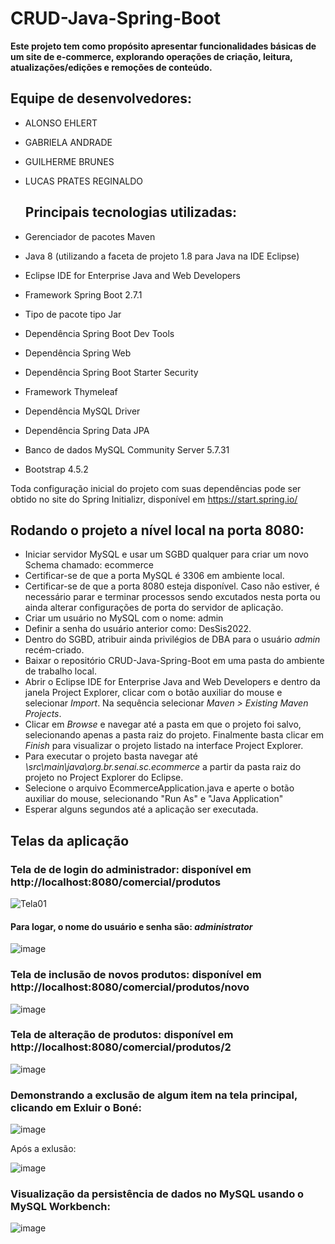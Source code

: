 # CRUD-Java-Spring-Boot

**Este projeto tem como propósito apresentar funcionalidades básicas de um site de e-commerce, explorando operações de criação, 
leitura, atualizações/edições e remoções de conteúdo.**

## Equipe de desenvolvedores:

- ALONSO EHLERT
- GABRIELA ANDRADE
- GUILHERME BRUNES
- LUCAS PRATES REGINALDO

   ## Principais tecnologias utilizadas:

- Gerenciador de pacotes Maven
- Java 8 (utilizando a faceta de projeto 1.8 para Java na IDE Eclipse)
- Eclipse IDE for Enterprise Java and Web Developers
- Framework Spring Boot 2.7.1
- Tipo de pacote tipo Jar
- Dependência Spring Boot Dev Tools
- Dependência Spring Web
- Dependência Spring Boot Starter Security
- Framework Thymeleaf
- Dependência MySQL Driver 
- Dependência Spring Data JPA
- Banco de dados MySQL Community Server 5.7.31
- Bootstrap 4.5.2

Toda configuração inicial do projeto com suas dependências pode ser obtido no site do Spring Initializr, 
disponível em https://start.spring.io/ 



## Rodando o projeto a nível local na porta 8080:

- Iniciar servidor MySQL e usar um SGBD qualquer para criar um novo Schema chamado: ecommerce
- Certificar-se de que a porta MySQL é 3306 em ambiente local. 
- Certificar-se de que a porta 8080 esteja disponível. Caso não estiver, é necessário parar e terminar processos 
sendo excutados nesta porta ou ainda alterar configurações de porta do servidor de aplicação. 
- Criar um usuário no MySQL com o nome: admin
- Definir a senha do usuário anterior como: DesSis2022.
- Dentro do SGBD, atribuir ainda privilégios de DBA para o usuário *admin* recém-criado.
- Baixar o repositório CRUD-Java-Spring-Boot em uma pasta do ambiente de trabalho local.
- Abrir o Eclipse IDE for Enterprise Java and Web Developers e dentro da janela Project Explorer, 
clicar com o botão auxiliar do mouse e selecionar *Import*. Na sequência selecionar *Maven > Existing Maven Projects*.
- Clicar em *Browse* e navegar até a pasta em que o projeto foi salvo, selecionando apenas a pasta raiz do projeto. Finalmente
basta clicar em *Finish* para visualizar o projeto listado na interface Project Explorer.
- Para executar o projeto basta navegar até *\src\main\java\org.br.senai.sc.ecommerce* a partir da pasta raiz do projeto no 
Project Explorer do Eclipse.
- Selecione o arquivo EcommerceApplication.java e aperte o botão auxiliar do mouse, selecionando "Run As" e "Java Application" 
- Esperar alguns segundos até a aplicação ser executada.

## Telas da aplicação

### Tela de de login do administrador: disponível em http://localhost:8080/comercial/produtos

![Tela01](https://user-images.githubusercontent.com/53625782/182045307-302fde11-3def-45df-a166-5bcae7d4c7b6.png)

#### Para logar, o nome do usuário e senha são: *administrator*



![image](https://user-images.githubusercontent.com/53625782/179882786-059e8dd6-5e7b-4591-bb49-fde72ed96990.png)

### Tela de inclusão de novos produtos: disponível em http://localhost:8080/comercial/produtos/novo

![image](https://user-images.githubusercontent.com/53625782/179883387-f42b3ccc-bce8-48a3-9965-c98266702f1a.png)

### Tela de alteração de produtos: disponível em http://localhost:8080/comercial/produtos/2 

![image](https://user-images.githubusercontent.com/53625782/179883926-04ac902e-0f23-4458-ab05-1eb8f7e09759.png)

### Demonstrando a exclusão de algum item na tela principal, clicando em Exluir o Boné:

![image](https://user-images.githubusercontent.com/53625782/179884591-2ee0ed93-4987-4206-bccb-3240d339ef6c.png)

Após a exlusão: 

![image](https://user-images.githubusercontent.com/53625782/179884747-bd9fd2b0-fe38-4f25-a47d-40eb882a5a1c.png)

### Visualização da persistência de dados no MySQL usando o MySQL Workbench:

![image](https://user-images.githubusercontent.com/53625782/179885247-7325f751-0ed8-4e1e-b182-46c9541eb7e2.png)









